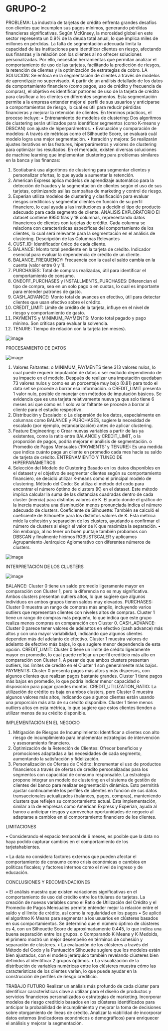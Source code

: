 # GRUPO-2
PROBLEMA:
La industria de tarjetas de crédito enfrenta grandes desafíos con clientes que incumplen sus pagos mínimos, generando pérdidas financieras significativas. Según McKinsey, la morosidad global en este sector representa un 0.9% de la deuda total anual, lo que implica miles de millones en pérdidas. La falta de segmentación adecuada limita la capacidad de las instituciones para identificar clientes en riesgo, afectando sus finanzas y la relación con los clientes al no ofrecer soluciones personalizadas. Por ello, necesitan herramientas que permitan analizar el comportamiento de uso de las tarjetas, facilitando la predicción de riesgos, la retención de clientes y la optimización de estrategias de cobro.
LA SOLUCIÓN: 
Se enfoca en la segmentación de clientes a través de modelos de aprendizaje no supervisado. A partir de un análisis detallado de los datos de comportamiento financiero (como pagos, uso de crédito y frecuencia de compras), el objetivo es identificar patrones de uso de la tarjeta de crédito para clasificar a los clientes en diferentes segmentos. Esta segmentación permite a la empresa entender mejor el perfil de sus usuarios y anticiparse a comportamientos de riesgo, lo cual es útil para reducir pérdidas financieras y mejorar la retención de clientes.
En términos prácticos, el proceso incluye:
•	Entrenamiento de modelos de clustering: Dos algoritmos de clustering serán utilizados para identificar segmentos (como K-means y DBSCAN) con ajuste de hiperparámetros.
•	Evaluación y comparación de modelos: A través de métricas como el Silhouette Score, se evaluará cuál modelo logra una mejor segmentación.
•	Iteración y mejora: Se realizarán ajustes iterativos en las features, hiperparámetros y valores de clustering para optimizar los resultados.
En el mercado, existen diversas soluciones de machine learning que implementan clustering para problemas similares en la banca y las finanzas:
1.	Scotiabank usa algoritmos de clustering para segmentar clientes y personalizar ofertas, lo que ayuda a aumentar la retención.
2.	American Express aplica modelos de aprendizaje automático para la detección de fraudes y la segmentación de clientes según el uso de sus tarjetas, optimizando así las campañas de marketing y control de riesgo.
3.	Experian utiliza modelos de clustering y clasificación para evaluar riesgos crediticios y segmentar clientes en función de su perfil financiero, lo cual ayuda a las instituciones a decidir el tipo de producto adecuado para cada segmento de cliente.
ANÁLISIS EXPLORATORIO
El dataset contiene 8950 filas y 18 columnas, representando datos financieros de clientes con tarjetas de crédito. Cada columna se relaciona con características específicas del comportamiento de los clientes, lo cual será relevante para la segmentación en el análisis de clustering.
Descripción de las Columnas Relevantes
1.	CUST_ID: Identificador único de cada cliente.
2.	BALANCE: Monto total pendiente en la tarjeta de crédito. Indicador esencial para evaluar la dependencia de crédito de un cliente.
3.	BALANCE_FREQUENCY: Frecuencia con la cual el saldo cambia en la cuenta (valor entre 0 y 1).
4.	PURCHASES: Total de compras realizadas, útil para identificar el comportamiento de consumo.
5.	ONEOFF_PURCHASES y INSTALLMENTS_PURCHASES: Diferencian el tipo de compra, sea en un solo pago o en cuotas, lo cual es importante para entender patrones de gasto.
6.	CASH_ADVANCE: Monto total de avances en efectivo, útil para detectar clientes que usan efectivo sobre el crédito.
7.	CREDIT_LIMIT: Límite de crédito de la tarjeta, influye en el nivel de riesgo y comportamiento de gasto.
8.	PAYMENTS y MINIMUM_PAYMENTS: Monto total pagado y pago mínimo. Son críticas para evaluar la solvencia.
9.	TENURE: Tiempo de relación con la tarjeta (en meses).

![image](https://github.com/user-attachments/assets/5d484e78-55a8-4713-84df-999fe0644798)

PROCESAMIENTO DE DATOS


![image](https://github.com/user-attachments/assets/f670d61c-5e92-4af8-b2e5-39d6069e1ed3)





1.	Valores Faltantes:
o	MINIMUM_PAYMENTS tiene 313 valores nulos, lo cual puede requerir imputación de datos o ser excluido dependiendo de su impacto en el modelo. Después de realizar una imputación quedaban 73 valores nulos y como es un porcentaje muy bajo (0.81) para todo el data set se procede a borrar esa información.
o	CREDIT_LIMIT presenta 1 valor nulo, posible de manejar con métodos de imputación básicos. Se evidencia que es una tarjeta relativamente nueva ya que solo tiene 6 meses así que como es 1 solo valor faltante se procede a borrar al cliente para el estudio respectivo.
2.	Distribución y Escalado:
o	La dispersión de los datos, especialmente en columnas como BALANCE y PURCHASES, sugiere la necesidad de escalado (por ejemplo, estandarización) antes de aplicar clustering.
3.	Feature Engineering:
o	Crear nuevas variables a partir de las ya existentes, como la ratio entre BALANCE y CREDIT_LIMIT, o la proporción de pagos, podría mejorar el análisis de segmentación.
o	Promedio de Pagos Mensuales ('PAYMENTS' y TENURE): Es una medida que indica cuánto paga un cliente en promedio cada mes hacia su saldo de tarjeta de crédito.
ENTRENAMIENTO Y TUNEO DE HIPERPARÁMETROS
1. Selección del Modelo de Clustering
Basado en los datos disponibles en el dataset y el objetivo de segmentar clientes según su comportamiento financiero, se decidió utilizar K-means como el principal modelo de clustering. 
Método del Codo: Se utiliza el método del codo para encontrar el número óptimo de clusters (K) en el dataset. Este método implica calcular la suma de las distancias cuadradas dentro de cada cluster (inercia) para distintos valores de K. El punto donde el gráfico de la inercia muestra una disminución menos pronunciada indica el número adecuado de clusters.
Coeficiente de Silhouette: También se calculó el coeficiente de Silhouette para los distintos valores de K. Esta métrica mide la cohesión y separación de los clusters, ayudando a confirmar el número de clusters al elegir el valor de K que maximiza la separación.
•	Sin embargo, al no tener un buen puntaje también probamos con DBSCAN y finalmente hicimos ROBUSTSCALER y aplicamos Agrupamiento Jerárquico Aglomerativo con diferentes números de clusters.
 
![image](https://github.com/user-attachments/assets/c4780107-8ef3-40e0-92e0-89abb6759219)


INTERPRETACIÓN DE LOS CLUSTERS

![image](https://github.com/user-attachments/assets/253ee96a-ef66-476c-b24f-efcef47a4510)




BALANCE:
Cluster 0 tiene un saldo promedio ligeramente mayor en comparación con Cluster 1, pero la diferencia no es muy significativa.
Ambos clusters presentan outliers altos, lo que sugiere que algunos individuos en ambos grupos tienen saldos muy elevados.
PURCHASES:
Cluster 0 muestra un rango de compras más amplio, incluyendo varios outliers que representan clientes con niveles altos de compras.
Cluster 1 tiene un rango de compras más pequeño, lo que indica que este grupo realiza menos compras en comparación con Cluster 0.
CASH_ADVANCE:
Cluster 0 parece tener valores de adelantos en efectivo (cash advance) más altos y con una mayor variabilidad, indicando que algunos clientes dependen más del adelanto de efectivo.
Cluster 1 muestra valores de adelanto de efectivo más bajos, lo que sugiere menor dependencia de esta opción.
CREDIT_LIMIT:
Cluster 0 tiene un límite de crédito ligeramente mayor en promedio, lo cual puede reflejar un perfil crediticio más alto en comparación con Cluster 1.
A pesar de que ambos clusters presentan outliers, los límites de crédito en el Cluster 1 son generalmente más bajos.
PAYMENTS:
Cluster 0 presenta pagos más altos y más dispersos, con algunos clientes que realizan pagos bastante grandes.
Cluster 1 tiene pagos más bajos en promedio, lo que podría indicar menor capacidad o disposición para pagar grandes montos.
CREDIT_UTILIZATION_RATIO:
La utilización de crédito es baja en ambos clusters, pero Cluster 0 muestra algunos valores más altos, indicando que algunos clientes están usando una proporción más alta de su crédito disponible.
Cluster 1 tiene menos outliers altos en esta métrica, lo que sugiere que estos clientes tienden a utilizar menos de su crédito disponible.


IMPLEMENTACIÓN EN EL NEGOCIO

1.	Mitigación de Riesgos de Incumplimiento: Identificar a clientes con alto riesgo de incumplimiento para implementar estrategias de intervención y asesoramiento financiero.
2.	Optimización de la Retención de Clientes: Ofrecer beneficios y promociones adaptadas a las necesidades de cada segmento, aumentando la satisfacción y fidelización.
3.	Personalización de Ofertas de Crédito: Incrementar el uso de productos financieros a través de ofertas de crédito personalizadas para los segmentos con capacidad de consumo responsable.
La estrategia propone integrar un modelo de clustering en el sistema de gestión de clientes del banco para realizar segmentación dinámica. Esto permitirá ajustar continuamente los perfiles de clientes en función de sus datos transaccionales actualizados (balances, pagos, compras), manteniendo clusters que reflejen su comportamiento actual. Esta implementación, similar a la de empresas como American Express y Experian, ayuda al banco a anticipar riesgos y aprovechar oportunidades de negocio al adaptarse a cambios en el comportamiento financiero de los clientes.

 LIMITACIONES
 
•	Considerando el espacio temporal de 6 meses, es posible que la data no haya podido capturar cambios en el comportamiento de los tarjetahabientes.

•	La data no considera factores externos que pueden afectar el comportamiento de consumo como crisis económicas o cambios en políticas fiscales; y factores internos como el nivel de ingreso y de educación.

CONCLUSIONES Y RECOMENDACIONES

•	El análisis muestra que existen variaciones significativas en el comportamiento de uso del crédito entre los titulares de tarjetas. La creación de nuevas variables como el Ratio de Utilización del Crédito y el Promedio de Pagos Mensuales permite entender mejor la relación entre el saldo y el límite de crédito, así como la regularidad en los pagos
•	Se aplicó el algoritmo K-Means para segmentar a los usuarios en clústeres basados en sus comportamientos. Se determinó que el número óptimo de clústeres es 4, con un Silhouette Score de aproximadamente 0.445, lo que indica una buena separación entre los grupos. o   Comparando K-Means y K-Medoids, el primero mostró un mejor desempeño en términos de cohesión y separación de clústeres.
•	La evaluación de los clústeres a través del Método del Codo y la Puntuación Silhouette sugiere que los modelos están bien ajustados, con el modelo jerárquico también revelando clústeres bien definidos al identificar 2 grupos óptimos.
•	La visualización de la distribución de variables numéricas entre los clústeres muestra cómo las características de los clientes varían, lo que puede ayudar en la construcción de perfiles de riesgo crediticio.

TRABAJO FUTURO
Realizar un análisis más profundo de cada clúster para identificar características clave a utilizar para el diseño de productos y servicios financieros personalizados o estrategias de marketing.
Incorporar modelos de riesgo crediticio basados en los clústeres identificados para anticipar la probabilidad de incumplimiento y mejorar la toma de decisiones sobre otorgamiento de líneas de crédito.
Analizar la viabilidad de incorporar datos externos (indicadores económicos o demográficos) para enriquecer el análisis y mejorar la segmentación.

